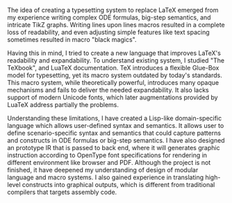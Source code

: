The idea of creating a typesetting system to replace LaTeX emerged from my experience writing complex ODE formulas, big-step semantics, and intricate TikZ graphs. Writing lines upon lines macros resulted in a complete loss of readability, and even adjusting simple features like text spacing sometimes resulted in macro "black magics". 

Having this in mind, I tried to create a new language that improves LaTeX's readability and expandability.  To understand existing system, I studied "The TeXbook", and LuaTeX documentation. TeX introduces a flexible Glue-Box model for typesetting, yet its macro system outdated by today's standards. This macro system, while theoretically powerful, introduces many opaque mechanisms and fails to deliver the needed expandability. It also lacks support of modern Unicode fonts, which later augmentations provided by LuaTeX address partially the problems. 

Understanding these limitations, I have created a Lisp-like domain-specific language which allows user-defined syntax and semantics. It allows user to define scenario-specific syntax and semantics that could capture patterns and constructs in ODE formulas or big-step semantics. I have also designed an prototype IR that is passed to back end, where it will generates graphic instruction according to OpenType font specifications for rendering in different environment like browser and PDF. Although the project is not finished, it have deepened my understanding of design of modular language and macro systems. I also gained experience in translating high-level constructs into graphical outputs, which is different from traditional compilers that targets assembly code. 